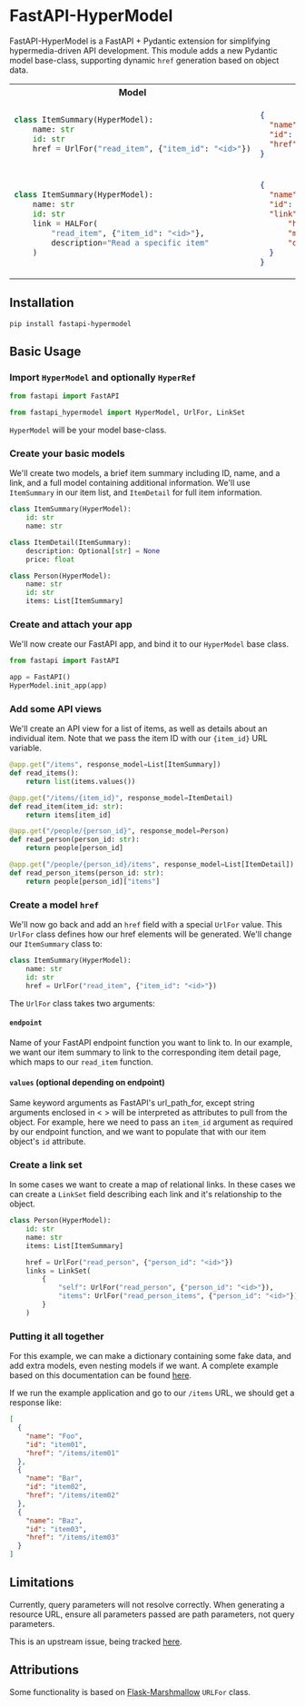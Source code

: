 # FastAPI-HyperModel

FastAPI-HyperModel is a FastAPI + Pydantic extension for simplifying hypermedia-driven API development. This module adds a new Pydantic model base-class, supporting dynamic `href` generation based on object data.

<table>
<tbody>
<tr>
<th>Model</th>
<th>Response</th>
</tr>
<tr>
<td>

```python
class ItemSummary(HyperModel):
    name: str
    id: str
    href = UrlFor("read_item", {"item_id": "<id>"})
```

</td>
<td>

```json
{
  "name": "Foo",
  "id": "item01",
  "href": "/items/item01"
}
```

</td>
</tr>
<tr>
<td>

```python
class ItemSummary(HyperModel):
    name: str
    id: str
    link = HALFor(
        "read_item", {"item_id": "<id>"}, 
        description="Read a specific item"
    )
```

</td>
<td>

```json
{
  "name": "Foo",
  "id": "item01",
  "link": {
      "href": "/items/item01",
      "method": "GET",
      "description": "Read a specific item"
  }
}
```

</td>
</tr>
</tbody>
</table>

## Installation

`pip install fastapi-hypermodel`

## Basic Usage

### Import `HyperModel` and optionally `HyperRef`

```python
from fastapi import FastAPI

from fastapi_hypermodel import HyperModel, UrlFor, LinkSet
```

`HyperModel` will be your model base-class.

### Create your basic models

We'll create two models, a brief item summary including ID, name, and a link, and a full model containing additional information. We'll use `ItemSummary` in our item list, and `ItemDetail` for full item information.

```python
class ItemSummary(HyperModel):
    id: str
    name: str

class ItemDetail(ItemSummary):
    description: Optional[str] = None
    price: float

class Person(HyperModel):
    name: str
    id: str
    items: List[ItemSummary]
```

### Create and attach your app

We'll now create our FastAPI app, and bind it to our `HyperModel` base class.

```python
from fastapi import FastAPI

app = FastAPI()
HyperModel.init_app(app)
```

### Add some API views

We'll create an API view for a list of items, as well as details about an individual item. Note that we pass the item ID with our `{item_id}` URL variable.

```python
@app.get("/items", response_model=List[ItemSummary])
def read_items():
    return list(items.values())

@app.get("/items/{item_id}", response_model=ItemDetail)
def read_item(item_id: str):
    return items[item_id]

@app.get("/people/{person_id}", response_model=Person)
def read_person(person_id: str):
    return people[person_id]

@app.get("/people/{person_id}/items", response_model=List[ItemDetail])
def read_person_items(person_id: str):
    return people[person_id]["items"]
```

### Create a model `href`

We'll now go back and add an `href` field with a special `UrlFor` value. This `UrlFor` class defines how our href elements will be generated. We'll change our `ItemSummary` class to:

```python
class ItemSummary(HyperModel):
    name: str
    id: str
    href = UrlFor("read_item", {"item_id": "<id>"})
```

The `UrlFor` class takes two arguments:

#### `endpoint`

Name of your FastAPI endpoint function you want to link to. In our example, we want our item summary to link to the corresponding item detail page, which maps to our `read_item` function.

#### `values` (optional depending on endpoint)

Same keyword arguments as FastAPI's url_path_for, except string arguments enclosed in < > will be interpreted as attributes to pull from the object. For example, here we need to pass an `item_id` argument as required by our endpoint function, and we want to populate that with our item object's `id` attribute.

### Create a link set

In some cases we want to create a map of relational links. In these cases we can create a `LinkSet` field describing each link and it's relationship to the object.

```python
class Person(HyperModel):
    id: str
    name: str
    items: List[ItemSummary]

    href = UrlFor("read_person", {"person_id": "<id>"})
    links = LinkSet(
        {
            "self": UrlFor("read_person", {"person_id": "<id>"}),
            "items": UrlFor("read_person_items", {"person_id": "<id>"}),
        }
    )
```

### Putting it all together

For this example, we can make a dictionary containing some fake data, and add extra models, even nesting models if we want. A complete example based on this documentation can be found [here](examples/simple_app.py).

If we run the example application and go to our `/items` URL, we should get a response like:

```json
[
  {
    "name": "Foo",
    "id": "item01",
    "href": "/items/item01"
  },
  {
    "name": "Bar",
    "id": "item02",
    "href": "/items/item02"
  },
  {
    "name": "Baz",
    "id": "item03",
    "href": "/items/item03"
  }
]
```

## Limitations

Currently, query parameters will not resolve correctly. When generating a resource URL, ensure all parameters passed are path parameters, not query parameters.

This is an upstream issue, being tracked [here](https://github.com/encode/starlette/issues/560).

## Attributions

Some functionality is based on [Flask-Marshmallow](https://github.com/marshmallow-code/flask-marshmallow/blob/dev/src/flask_marshmallow/fields.py) `URLFor` class.
